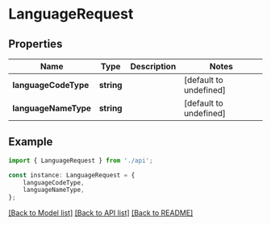 # LanguageRequest


## Properties

Name | Type | Description | Notes
------------ | ------------- | ------------- | -------------
**languageCodeType** | **string** |  | [default to undefined]
**languageNameType** | **string** |  | [default to undefined]

## Example

```typescript
import { LanguageRequest } from './api';

const instance: LanguageRequest = {
    languageCodeType,
    languageNameType,
};
```

[[Back to Model list]](../README.md#documentation-for-models) [[Back to API list]](../README.md#documentation-for-api-endpoints) [[Back to README]](../README.md)
